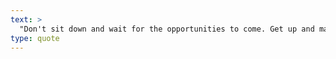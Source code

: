 ```yaml
---
text: >
  "Don't sit down and wait for the opportunities to come. Get up and make them." - Madam C. J. Walker
type: quote
---
```

